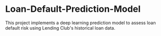 # Loan-Default-Prediction-Model
This project implements a deep learning prediction model to assess loan default risk using Lending Club's historical loan data. 
